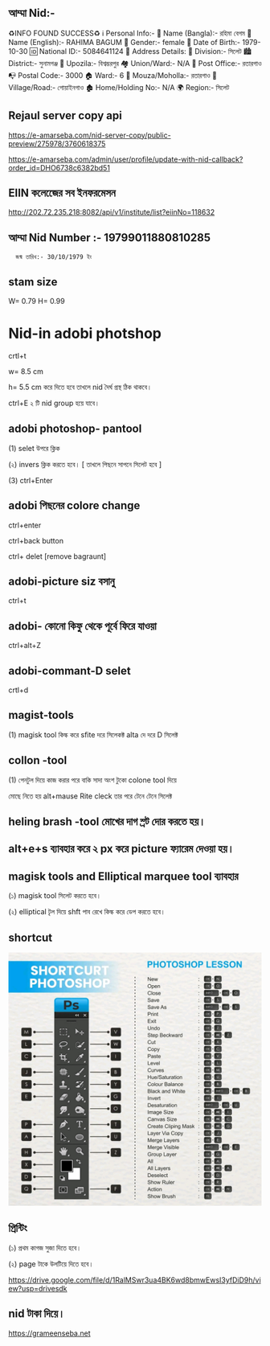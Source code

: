 ## আম্মা Nid:- 
♻️INFO FOUND SUCCESS♻️
ℹ️ Personal Info:-
👤 Name (Bangla):- রহিমা বেগম
👤 Name (English):- RAHIMA BAGUM
🚻 Gender:- female
🎂 Date of Birth:- 1979-10-30
🆔 National ID:- 5084641124
📍 Address Details:
🗾 Division:- সিলেট
🏙️ District:- সুনামগঞ্জ
📌 Upozila:- বিশ্বম্ভরপুর
🏘️ Union/Ward:- N/A
📮 Post Office:- রতারগাও
📭 Postal Code:- 3000
🏠 Ward:- 6
🏢 Mouza/Moholla:- রতারগাও
🚪 Village/Road:- গোয়াইনগাও
🏚️ Home/Holding No:- N/A
🌍 Region:- সিলেট





## Rejaul server copy api

https://e-amarseba.com/nid-server-copy/public-preview/275978/3760618375

https://e-amarseba.com/admin/user/profile/update-with-nid-callback?order_id=DHO6738c6382bd51

## EIIN কলেজেের সব ইনফরমেসন

http://202.72.235.218:8082/api/v1/institute/list?eiinNo=118632

## আম্মা Nid Number :- 19799011880810285
      জন্ম তারিখ:- 30/10/1979 ইং







## stam size
   
   W= 0.79
   H= 0.99

# Nid-in adobi photshop

crtl+t 

w= 8.5 cm

h= 5.5 cm করে দিতে হবে তাখলে nid দৈর্ঘ প্রস্থ ঠিক থাকবে। 

ctrl+E ২ টি nid group হয়ে যাবে। 

 ## adobi photoshop- pantool

 (1) selet উপরে ক্লিক

 (২) invers ক্লিক করতে হবে। [ তাখলে পিছনে সাপনে সিলেট হবে ]

(3) ctrl+Enter

## adobi পিছনের colore change 

ctrl+enter

ctrl+back button

ctrl+ delet [remove bagraunt]

## adobi-picture siz বসানু

ctrl+t

## adobi- কোনো কিফু থেকে পূর্বে ফিরে যাওয়া

ctrl+alt+Z

## adobi-commant-D selet

crtl+d

 
## magist-tools 

(1) magisk tool কিল্ক করে sfite দরে সিলেকক্ট alta দে দরে D সিলেক্ট

## collon -tool
(1) পেনটুল দিয়ে কাজ করার পরে বাকি সাদা অংশ টুকো colone tool দিয়ে

মোছে নিতে হয় alt+mause Rite cleck তার পরে টেনে টেনে সিলেক্ট

## heling brash -tool মোখের দাগ স্র্ট দোর করতে হয়।

## alt+e+s ব্যাবহার করে ২ px করে picture ফ্যারেম দেওয়া হয়। 


## magisk tools and Elliptical marquee tool ব্যাবহার

(১) magisk tool সিলেট করতে হবে।

(২) elliptical টৃল দিয়ে shft পাব রেখে কিল্ক করে ডেপ করতে হবে।


## shortcut


<!--[profile](./sho.jpg)-->
<img src="sho.jpg" width="600"/>


## প্রিন্টিং 

(১) প্রথম কাগজ সুজা দিতে হবে।

(২) page টাকে উলটিয়ে দিতে হবে।

https://drive.google.com/file/d/1RalMSwr3ua4BK6wd8bmwEwsI3yfDiD9h/view?usp=drivesdk



## nid টাকা দিয়ে।
https://grameenseba.net

